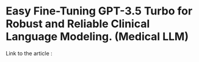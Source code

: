 # Easy Fine-Tuning GPT-3.5 Turbo for Robust and Reliable Clinical Language Modeling. (Medical LLM)

Link to the article : 


